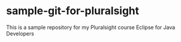 # sample-git-for-pluralsight

This is a sample repository for my Pluralsight course Eclipse for Java Developers
